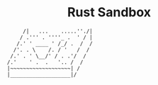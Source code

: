 <div align="center">
  <p>
    <h1>Rust Sandbox</h1>
  </p>
</div>

```
        /|   ...    .....''./|
       / .''' . ''''_ .  ' / |
      /.' ' ____ ' /_/ .  /  /
     /'. . \    /. / '   /  /
    /.' . ' \__/' / . .'/  /
   /.'    ' .  .   '.. /  /
   |~~~~~~~~~~~~~~~~~~~| /
   |___________________|/

```
